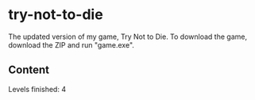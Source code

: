 # try-not-to-die
The updated version of my game, Try Not to Die.
To download the game, download the ZIP and run "game.exe".

## Content
 Levels finished: 4

